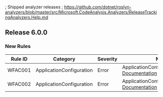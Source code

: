﻿; Shipped analyzer releases
; https://github.com/dotnet/roslyn-analyzers/blob/master/src/Microsoft.CodeAnalysis.Analyzers/ReleaseTrackingAnalyzers.Help.md

## Release 6.0.0

### New Rules

Rule ID | Category | Severity | Notes
--------|----------|----------|--------------------
WFAC001 | ApplicationConfiguration | Error | ApplicationConfigurationGenerator, [Documentation](https://github.com/dotnet/winforms/blob/main/docs/analyzers/ApplicationConfigurationGenerator.Help.md)
WFAC002 | ApplicationConfiguration | Error | ApplicationConfigurationGenerator, [Documentation](https://github.com/dotnet/winforms/blob/main/docs/analyzers/ApplicationConfigurationGenerator.Help.md)
